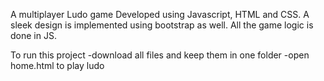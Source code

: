 A multiplayer Ludo game
Developed using Javascript, HTML and CSS.
A sleek design is implemented using bootstrap as well.
All the game logic is done in JS.


To run this project
-download all files and keep them in one folder
-open home.html to play ludo
